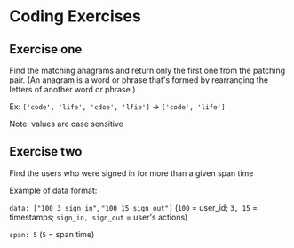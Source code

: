# Coding Exercises

## Exercise one

Find the matching anagrams and return only the first one from the patching pair. (An anagram is a word or phrase that's formed by rearranging the letters of another word or phrase.)

Ex: ```['code', 'life', 'cdoe', 'lfie']``` -> ```['code', 'life']```

Note: values are case sensitive

## Exercise two

Find the users who were signed in for more than a given span time

Example of data format: 

```data: ["100 3 sign_in"```, ```"100 15 sign_out"]``` 
(```100``` = user_id; ```3, 15``` = timestamps; ```sign_in, sign_out``` = user's actions)

```span: 5``` (```5``` = span time)



